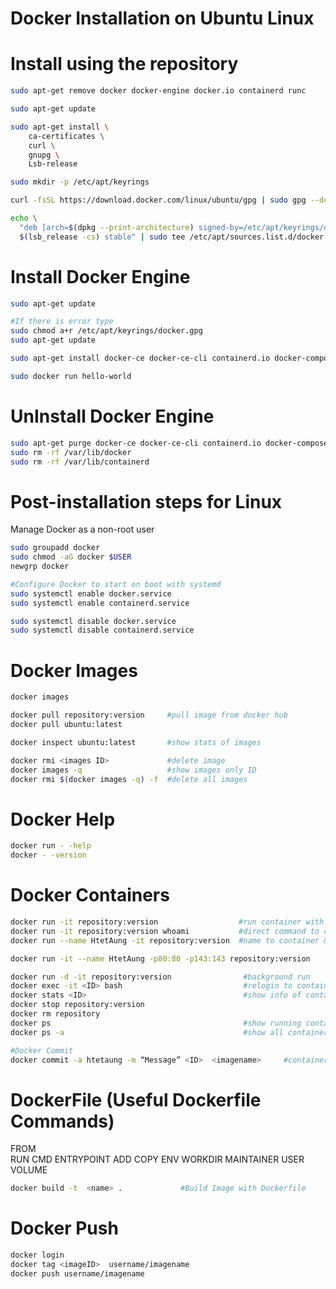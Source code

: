 # Docker Installation on Ubuntu Linux
# Install using the repository

```bash
sudo apt-get remove docker docker-engine docker.io containerd runc

sudo apt-get update

sudo apt-get install \
    ca-certificates \
    curl \
    gnupg \
    Lsb-release

sudo mkdir -p /etc/apt/keyrings

curl -fsSL https://download.docker.com/linux/ubuntu/gpg | sudo gpg --dearmor -o /etc/apt/keyrings/docker.gpg

echo \
  "deb [arch=$(dpkg --print-architecture) signed-by=/etc/apt/keyrings/docker.gpg] https://download.docker.com/linux/ubuntu \
  $(lsb_release -cs) stable" | sudo tee /etc/apt/sources.list.d/docker.list > /dev/null
```

# Install Docker Engine
```bash
sudo apt-get update

#If there is error type 
sudo chmod a+r /etc/apt/keyrings/docker.gpg
sudo apt-get update

sudo apt-get install docker-ce docker-ce-cli containerd.io docker-compose-plugin

sudo docker run hello-world
```

# UnInstall Docker Engine

```bash
sudo apt-get purge docker-ce docker-ce-cli containerd.io docker-compose-plugin
sudo rm -rf /var/lib/docker
sudo rm -rf /var/lib/containerd
```
 
# Post-installation steps for Linux

Manage Docker as a non-root user
```bash
sudo groupadd docker
sudo chmod -aG docker $USER
newgrp docker

#Configure Docker to start on boot with systemd
sudo systemctl enable docker.service
sudo systemctl enable containerd.service

sudo systemctl disable docker.service
sudo systemctl disable containerd.service
```
# Docker Images 
```bash
docker images

docker pull repository:version     #pull image from docker hub 
docker pull ubuntu:latest           

docker inspect ubuntu:latest       #show stats of images

docker rmi <images ID>             #delete image
docker images -q                   #show images only ID
docker rmi $(docker images -q) -f  #delete all images 
```
# Docker Help 
```bash    
docker run - -help 
docker - -version
```
# Docker Containers
```bash
docker run -it repository:version                  #run container with interattch mode
docker run -it repository:version whoami           #direct command to container 
docker run --name HtetAung -it repository:version  #name to container & run 

docker run -it --name HtetAung -p80:80 -p143:143 repository:version       #port open & run 

docker run -d -it repository:version                #background run    
docker exec -it <ID> bash                           #relogin to container
docker stats <ID>                                   #show info of containers
docker stop repository:version 
docker rm repository
docker ps                                           #show running containers
docker ps -a                                        #show all containers

#Docker Commit
docker commit -a htetaung -m “Message” <ID>  <imagename>     #container to images 
```

# DockerFile (Useful Dockerfile Commands)

FROM     
RUN 
CMD
ENTRYPOINT
ADD
COPY
ENV
WORKDIR
MAINTAINER
USER
VOLUME


```bash
docker build -t  <name> .             #Build Image with Dockerfile
```

# Docker Push
```bash
docker login     
docker tag <imageID>  username/imagename
docker push username/imagename
```

